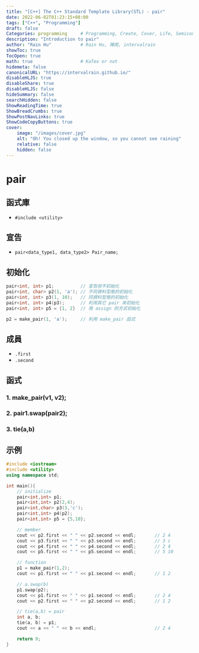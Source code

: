 ```yaml
---
title: "[C++] The C++ Standard Template Library(STL) - pair"
date: 2022-06-02T01:23:15+08:00
tags: ["C++", "Programming"]
draft: false
Categories: programming     # Programming, Create, Cover, Life, Semiconductor, Leetcode, Logic Design, Daily, OS, CS50, CA
description: "Introduction to pair" 
author: "Rain Hu"           # Rain Hu, 陣雨, intervalrain
showToc: true
TocOpen: true
math: true                  # KaTex or not
hidemeta: false
canonicalURL: "https://intervalrain.github.io/"
disableHLJS: true
disableShare: true
disableHLJS: false
hideSummary: false
searchHidden: false
ShowReadingTime: true
ShowBreadCrumbs: true
ShowPostNavLinks: true
ShowCodeCopyButtons: true
cover:
    image: "/images/cover.jpg"
    alt: "Oh! You closed up the window, so you cannot see raining"
    relative: false
    hidden: false
---
```


# pair
## 函式庫
+ `#include <utility>`
## 宣告
+ `pair<data_type1, data_type2> Pair_name;`
## 初始化
```C++
pair<int, int> p1;          // 宣告但不初始化
pair<int, char> p2(1, 'a'); // 不同資料型態的初始化
pair<int, int> p3(1, 10);   // 同資料型態的初始化
pair<int, int> p4(p3);      // 利用其它 pair 來初始化
pair<int, int> p5 = {1, 2}  // 用 assign 的方式初始化

p2 = make_pair(1, 'a');     // 利用 make_pair 函式
```
## 成員
+ `.first`
+ `.second`

## 函式
### 1. make_pair(v1, v2);
### 2. pair1.swap(pair2);
### 3. tie(a,b)


## 示例
```C++
#include <iostream>
#include <utility>
using namespace std;

int main(){
    // initialize
    pair<int,int> p1;
    pair<int,int> p2(2,4);
    pair<int,char> p3(3,'c');
    pair<int,int> p4(p2);
    pair<int,int> p5 = {5,10};

    // member
    cout << p2.first << " " << p2.second << endl;       // 2 4
    cout << p3.first << " " << p3.second << endl;       // 3 c
    cout << p4.first << " " << p4.second << endl;       // 2 4
    cout << p5.first << " " << p5.second << endl;       // 5 10

    // function
    p1 = make_pair(1,2);
    cout << p1.first << " " << p1.second << endl;       // 1 2

    // a.swap(b)
    p1.swap(p2);
    cout << p1.first << " " << p1.second << endl;       // 2 4
    cout << p2.first << " " << p2.second << endl;       // 1 2

    // tie(a,b) = pair
    int a, b;
    tie(a, b) = p1;
    cout << a << " " << b << endl;                      // 2 4

    return 0;
}
```